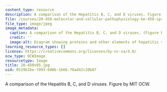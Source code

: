 ```yaml
---
content_type: resource
description: A comparison of the Hepatitis B, C, and D viruses. Figure by MIT OCW.
file: /courses/20-450-molecular-and-cellular-pathophysiology-be-450-spring-2005/0529b1bef093680b1b6678ad42c20b87_20-450s05.jpg
file_type: image/jpeg
image_metadata:
  caption: A comparison of the Hepatitis B, C, and D viruses. (Figure by MIT OpenCourseWare.)
  credit: ''
  image-alt: Diagram showing proteins and other elements of hepatitis viruses.
learning_resource_types: []
license: https://creativecommons.org/licenses/by-nc-sa/4.0/
ocw_type: OCWImage
resourcetype: Image
title: 20-450s05.jpg
uid: 0529b1be-f093-680b-1b66-78ad42c20b87
---
```

A comparison of the Hepatitis B, C, and D viruses. Figure by MIT OCW.